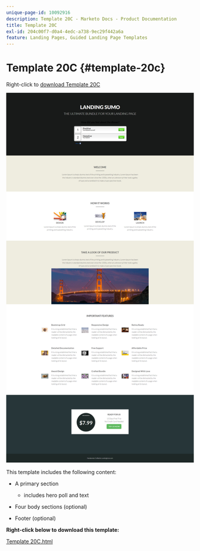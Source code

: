 ```yaml
---
unique-page-id: 10092916
description: Template 20C - Marketo Docs - Product Documentation
title: Template 20C
exl-id: 204c00f7-d0a4-4edc-a738-9ec29f442a6a
feature: Landing Pages, Guided Landing Page Templates
---
```

# Template 20C {#template-20c}

Right-click to [download Template 20C](https://experienceleague.adobe.com/landing/marketo/lp-templates/template-20c.html)

![](assets/template-20c.png)

This template includes the following content:

* A primary section

    * includes hero poll and text

* Four body sections (optional)
* Footer (optional)

**Right-click below to download this template:**

[Template 20C.html](https://experienceleague.adobe.com/landing/marketo/lp-templates/template-20c.html)
